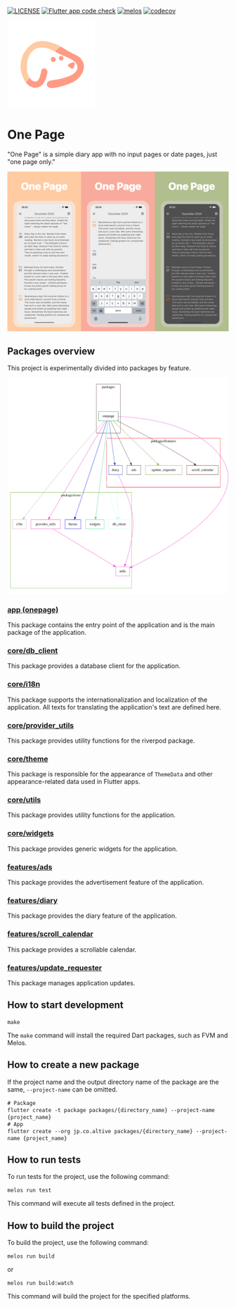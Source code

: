 [![LICENSE](https://img.shields.io/badge/license-MIT-blue.svg)](./LICENSE)
[![Flutter app code check](https://github.com/naipaka/onepage/actions/workflows/flutter-app-code-check.yml/badge.svg)](https://github.com/naipaka/onepage/actions/workflows/flutter-app-code-check.yml)
[![melos](https://img.shields.io/badge/maintained%20with-melos-f700ff.svg?style=flat-square)](https://github.com/invertase/melos)
[![codecov](https://codecov.io/gh/naipaka/onepage/graph/badge.svg?token=VSKGRHHHYW)](https://codecov.io/gh/naipaka/onepage)

<img src="./docs/icon.png" alt="One Page" width="200px" height="200px">

# One Page

"One Page" is a simple diary app with no input pages or date pages, just "one page only."

![screenshot](./docs/store-en.png)

## Packages overview

This project is experimentally divided into packages by feature.

![dependency_graph](./docs/dependency_graph.svg)

### [app (onepage)](packages/app)

This package contains the entry point of the application and is the main package of the application.

### [core/db_client](packages/core/db_client)

This package provides a database client for the application.

### [core/i18n](packages/core/i18n)

This package supports the internationalization and localization of the application. All texts for translating the application's text are defined here.

### [core/provider_utils](packages/core/provider_utils)

This package provides utility functions for the riverpod package.

### [core/theme](packages/core/theme)

This package is responsible for the appearance of `ThemeData` and other appearance-related data used in Flutter apps.

### [core/utils](packages/core/utils)

This package provides utility functions for the application.

### [core/widgets](packages/core/widgets)

This package provides generic widgets for the application.

### [features/ads](packages/features/ads)

This package provides the advertisement feature of the application.

### [features/diary](packages/features/diary)

This package provides the diary feature of the application.

### [features/scroll_calendar](packages/features/scroll_calendar)

This package provides a scrollable calendar.

### [features/update_requester](packages/features/update_requester)

This package manages application updates.

## How to start development

```shell
make
```

The `make` command will install the required Dart packages, such as FVM and Melos.

## How to create a new package

If the project name and the output directory name of the package are the same,
`--project-name` can be omitted.

```shell
# Package
flutter create -t package packages/{directory_name} --project-name {project_name}
# App
flutter create --org jp.co.altive packages/{directory_name} --project-name {project_name}
```

## How to run tests

To run tests for the project, use the following command:

```shell
melos run test
```

This command will execute all tests defined in the project.

## How to build the project

To build the project, use the following command:

```shell
melos run build
```

or 

```shell
melos run build:watch
```

This command will build the project for the specified platforms.
